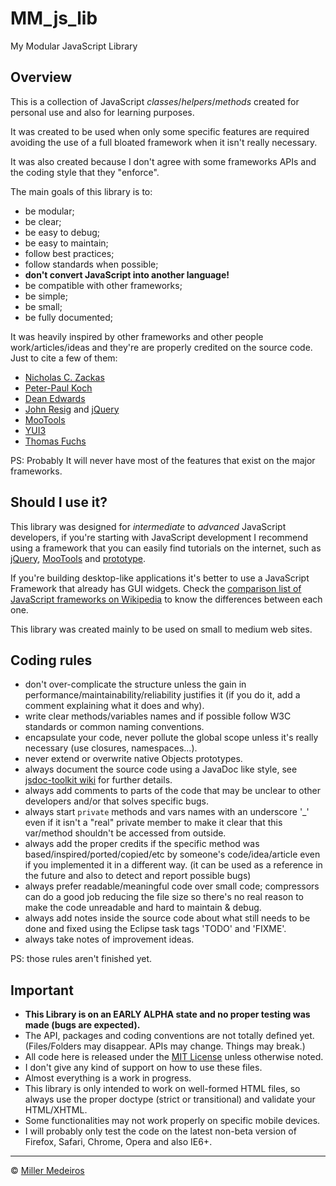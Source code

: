 # MM_js_lib #

My Modular JavaScript Library


## Overview ##

This is a collection of JavaScript *classes*/*helpers*/*methods* created for personal use and also for learning purposes.

It was created to be used when only some specific features are required avoiding the use of a full bloated framework when it isn't really necessary.

It was also created because I don't agree with some frameworks APIs and the coding style that they "enforce".

The main goals of this library is to:

 - be modular;
 - be clear;
 - be easy to debug;
 - be easy to maintain;
 - follow best practices;
 - follow standards when possible;
 - **don't convert JavaScript into another language!**
 - be compatible with other frameworks;
 - be simple;
 - be small;
 - be fully documented;

It was heavily inspired by other frameworks and other people work/articles/ideas and they're are properly credited on the source code. Just to cite a few of them:

 - [Nicholas C. Zackas](http://nczonline.net/)
 - [Peter-Paul Koch](http://www.quirksmode.org/)
 - [Dean Edwards](http://dean.edwards.name/)
 - [John Resig](http://ejohn.org/) and [jQuery](http://jquery.com/)
 - [MooTools](http://mootools.net/)
 - [YUI3](http://developer.yahoo.com/yui/3/)
 - [Thomas Fuchs](http://mir.aculo.us/)

PS: Probably It will never have most of the features that exist on the major frameworks.


## Should I use it? ##

This library was designed for *intermediate* to *advanced* JavaScript developers, if you're starting with JavaScript development I recommend using a framework that you can easily find tutorials on the internet, such as [jQuery](http://jquery.com), [MooTools](http://mootools.net) and [prototype](http://www.prototypejs.org/).

If you're building desktop-like applications it's better to use a JavaScript Framework that already has GUI widgets. Check the [comparison list of JavaScript frameworks on Wikipedia](http://en.wikipedia.org/wiki/Comparison_of_JavaScript_frameworks) to know the differences between each one.

This library was created mainly to be used on small to medium web sites.


## Coding rules ##

 - don't over-complicate the structure unless the gain in performance/maintainability/reliability justifies it (if you do it, add a comment explaining what it does and why).
 - write clear methods/variables names and if possible follow W3C standards or common naming conventions.
 - encapsulate your code, never pollute the global scope unless it's really necessary (use closures, namespaces...).
 - never extend or overwrite native Objects prototypes.
 - always document the source code using a JavaDoc like style, see [jsdoc-toolkit wiki](http://code.google.com/p/jsdoc-toolkit/wiki/TagReference) for further details.
 - always add comments to parts of the code that may be unclear to other developers and/or that solves specific bugs.
 - always start `private` methods and vars names with an underscore '_' even if it isn't a "real" private member to make it clear that this var/method shouldn't be accessed from outside.
 - always add the proper credits if the specific method was based/inspired/ported/copied/etc by someone's code/idea/article even if you implemented it in a different way. (it can be used as a reference in the future and also to detect and report possible bugs)
 - always prefer readable/meaningful code over small code; compressors can do a good job reducing the file size so there's no real reason to make the code unreadable and hard to maintain & debug.
 - always add notes inside the source code about what still needs to be done and fixed using the Eclipse task tags 'TODO' and 'FIXME'.
 - always take notes of improvement ideas.

PS: those rules aren't finished yet.


## Important ##

 - **This Library is on an EARLY ALPHA state and no proper testing was made (bugs are expected).**
 - The API, packages and coding conventions are not totally defined yet. (Files/Folders may disappear. APIs may change. Things may break.)
 - All code here is released under the [MIT License](http://www.opensource.org/licenses/mit-license.php) unless otherwise noted.
 - I don't give any kind of support on how to use these files.
 - Almost everything is a work in progress.
 - This library is only intended to work on well-formed HTML files, so always use the proper doctype (strict or transitional) and validate your HTML/XHTML.
 - Some functionalities may not work properly on specific mobile devices.
 - I will probably only test the code on the latest non-beta version of Firefox, Safari, Chrome, Opera and also IE6+.


----


&copy; [Miller Medeiros](http://www.millermedeiros.com)